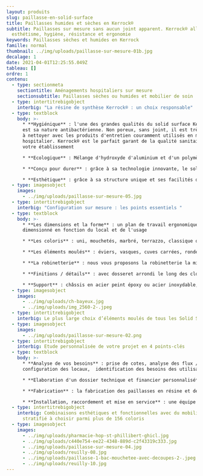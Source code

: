 ```yaml
---
layout: produits
slug: paillasse-en-solid-surface
title: Paillasses humides et sèches en Kerrock®
subtitle: Paillasses sur mesure sans aucun joint apparent. Kerrock® allie
  esthétisme, hygiène, résistance et ergonomie
keywords: Paillasses sèches et humides en Kerrock
famille: normal
thumbnail: ../img/uploads/paillasse-sur-mesure-01b.jpg
decalage: 1
date: 2021-04-01T12:25:55.049Z
tableau: []
ordre: 1
contenu:
  - type: sectionmeta
    sectiontitle: Aménagements hospitaliers sur mesure
    sectionsubtitle: Paillasses sèches ou humides et mobilier de soin
  - type: intertitrebigobject
    interbig: "La résine de synthèse Kerrock® : un choix responsable"
  - type: textblock
    body: >-
      * **Hygiénique** : l'une des grandes qualités du solid surface Kerrock®
      est sa nature antibactérienne. Non poreux, sans joint, il est très facile
      à nettoyer avec les produits d'entretien couramment utilisés en milieu
      hospitalier. Kerrock® est le parfait garant de la qualité sanitaire de
      votre établissement

      * **Ecologique** : Mélange d'hydroxyde d'aluminium et d'un polymère acrylique, le solid surface Kerrock® est un matériau composite durable et recyclable à l'infini. Respectueux de l’environnement et de la santé, il ne contient aucun C.O.V. (Composés Organiques Volatils) et a obtenu la certification ISO 14001. Kerrock® est par ailleurs produit en Europe favorisant la réduction des transports routiers et de l'impact carbone. La production européenne permet également une meilleure rationalisation des coûts directs et des taxes douanières

      * **Conçu pour durer** : grâce à sa technologie innovante, le solid surface Kerrock® est naturellement résistant aux chocs physiques et thermiques, aux produits chimiques et aux variations de température. Il est en plus réparable, rénovable et par nature durable

      * **Esthétique** : grâce à sa structure unique et ses facilités d'usinage, il peut prendre toutes les formes sans aucun joint apparent et les couleurs les plus innovantes
  - type: imagesobject
    images:
      - ../img/uploads/paillasse-sur-mesure-05.jpg
  - type: intertitrebigobject
    interbig: "Configuration sur mesure : les points essentiels "
  - type: textblock
    body: >-
      * **Les dimensions et la forme** : un plan de travail ergonomique et
      dimensionné en fonction du local et de l'usage

      * **Les coloris** : uni, mouchetés, marbré, terrazzo, classique ou tendance, plus de 100 coloris sont à votre disposition

      * **Les éléments moulés** : éviers, vasques, cuves carrées, rondes, ovales, le plus grand choix de tailles standards sur le marché. Si vous ne trouvez pas la taille et la forme idéale, nous vous proposerons une solution sur mesure. Avec Kerrock®, rien n'est impossible

      * **La robinetterie** : nous vous proposons la robinetterie la mieux adaptée en fonction de votre usage

      * **Finitions / détails** : avec dosseret arrondi le long des cloisons ou crédence jusqu'aux meubles hauts, sans dosseret, avec retombée anti-goutte ou simplement arrondie, avec incrustations de couleur, passe-câbles, séparation zone sèche/zone humide, égouttoir rainuré dans la masse, etc...

      * **Support** : châssis en acier peint époxy ou acier inoxydable, mobilier autoporteur ou sur roulettes...
  - type: imagesobject
    images:
      - ../img/uploads/ch-bayeux.jpg
      - ../img/uploads/img_2560-2-.jpeg
  - type: intertitrebigobject
    interbig: Le plus large choix d’éléments moulés de tous les Solid Surface existants
  - type: imagesobject
    images:
      - ../img/uploads/paillasse-sur-mesure-02.png
  - type: intertitrebigobject
    interbig: Etude personnalisée de votre projet en 4 points-clés
  - type: textblock
    body: >-
      * **Analyse de vos besoins** : prise de cotes, analyse des flux /
      configuration des locaux,  identification des besoins des utilisateurs

      * **Elaboration d'un dossier technique et financier personnalisé** : fiches techniques, fiches matériaux, plans, nuanciers coloris et devis détaillé

      * **Fabrication** : la fabrication des paillasses en résine et des meubles est assurée à Montreuil, en région parisienne. Tous nos techniciens ont reçu une formation agréée Kerrock® pour acquérir le savoir-faire unique nécessaire dans la transformation de la résine

      * **Installation, raccordement et mise en service** : une équipe dédiée à votre projet, habituée à travailler dans les établissements hospitaliers, en site occupé, pour une maîtrise de A à Z de votre projet
  - type: intertitrebigobject
    interbig: Combinaisons esthétiques et fonctionnelles avec du mobilier en
      stratifié à choisir parmi plus de 156 coloris
  - type: imagesobject
    images:
      - ../img/uploads/pharmacie-hop-st-phillibert-ghicl.jpg
      - ../img/uploads/c440e754-ee22-4348-889d-c2f43319c333.jpg
      - ../img/uploads/paillasse-sur-mesure-04.jpg
      - ../img/uploads/reuilly-08.jpg
      - ../img/uploads/paillasse-1-bac-mouchetee-avec-decoupes-2-.jpeg
      - ../img/uploads/reuilly-10.jpg
---
```

